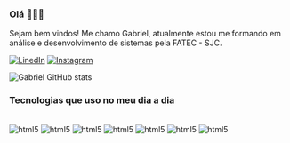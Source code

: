 ### Olá 🙋🏻‍♂️
Sejam bem vindos! Me chamo Gabriel, atualmente estou me formando em análise e desenvolvimento de sistemas pela FATEC - SJC.

[![LinedIn](https://img.shields.io/badge/LinkedIn-0077B5?style=for-the-badge&logo=linkedin&logoColor=white)](https://www.linkedin.com/in/gabriel-silva--cs/)
[![Instagram](https://img.shields.io/badge/Instagram-E4405F?style=for-the-badge&logo=instagram&logoColor=white
)](https://www.instagram.com/gabrielfelipe.cs/)

![Gabriel GitHub stats](https://github-readme-stats.vercel.app/api?username=gabrielfelip&show_icons=true&theme=tokyonight)

### Tecnologias que uso no meu dia a dia

<div style="display: inline_block"><br/>
<img aling="center" alt="html5" src="https://img.shields.io/badge/HTML-239120?style=for-the-badge&logo=html5&logoColor=white
">
<img aling="center" alt="html5" src="https://img.shields.io/badge/Python-3776AB?style=for-the-badge&logo=python&logoColor=white
">
<img aling="center" alt="html5" src="https://img.shields.io/badge/CSS-239120?&style=for-the-badge&logo=css3&logoColor=white">
<img aling="center" alt="html5" src="https://img.shields.io/badge/JavaScript-F7DF1E?style=for-the-badge&logo=javascript&logoColor=black
">
<img aling="center" alt="html5" src="https://img.shields.io/badge/Bootstrap-563D7C?style=for-the-badge&logo=bootstrap&logoColor=white
">
<img aling="center" alt="html5" src="https://img.shields.io/badge/Flask-000000?style=for-the-badge&logo=flask&logoColor=white
">
<img aling="center" alt="html5" src="https://img.shields.io/badge/Figma-F24E1E?style=for-the-badge&logo=figma&logoColor=white
">
</div>
